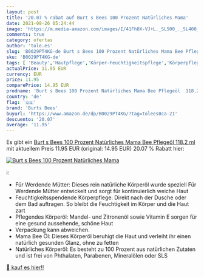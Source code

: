 ```yaml
---
layout: post
title: '20.07 % rabat auf Burt s Bees 100 Prozent Natürliches Mama'
date: 2021-08-26 05:24:44
image: 'https://m.media-amazon.com/images/I/41Fh8X-VJ+L._SL500_._SL400_.jpg'
comments: true
category: ofertas
author: 'tole.es'
slug: 'B0029PT4KG-de Burt s Bees 100 Prozent Natürliches Mama Bee Pflegeöl...'
sku: 'B0029PT4KG-de'
tags: [ 'Beauty','Hautpflege','Körper-Feuchtigkeitspflege','Körperpflege','Körperöle','burts bees', ]
actualPrice: 11.95 EUR
currency: EUR
price: 11.95
comparePrice: 14.95 EUR
prodname: 'Burt s Bees 100 Prozent Natürliches Mama Bee Pflegeöl  118.2 ml'
country: 'de'
flag: '🇩🇪'
brand: 'Burts Bees'
buyurl: 'https://www.amazon.de/dp/B0029PT4KG/?tag=tolees0ca-21'
descuento: '20.07'
average: '11.95'
---
```


Es gibt ein [Burt s Bees 100 Prozent Natürliches Mama Bee Pflegeöl  118.2 ml](https://www.amazon.de/dp/B0029PT4KG/?tag=tolees0ca-21) mit aktuellem Preis 11.95 EUR (original: 14.95 EUR) 20.07 % Rabatt hier:

[![Burt s Bees 100 Prozent Natürliches Mama](https://m.media-amazon.com/images/I/41Fh8X-VJ+L._SL500_._SL400_.jpg)](https://www.amazon.de/dp/B0029PT4KG/?tag=tolees0ca-21)

ℹ️:

- Für Werdende Mütter: Dieses rein natürliche Körperöl wurde speziell Für Werdende Mütter entwickelt und sorgt für kontinuierlich weiche Haut
- Feuchtigkeitsspendende Körperpflege: Direkt nach der Dusche oder dem Bad auftragen. So bleibt die Feuchtigkeit im Körper und die Haut zart
- Pflegendes Körperöl: Mandel- und Zitronenöl sowie Vitamin E sorgen für eine gesund aussehende, schöne Haut
- Verpackung kann abweichen.
- Mama Bee Öl: Dieses Körperöl beruhigt die Haut und verleiht ihr einen natürlich gesunden Glanz, ohne zu fetten
- Natürliches Körperöl: Es besteht zu 100 Prozent aus natürlichen Zutaten und ist frei von Phthalaten, Parabenen, Mineralölen oder SLS

[🛒 kauf es hier!!](https://www.amazon.de/dp/B0029PT4KG/?tag=tolees0ca-21)
